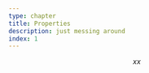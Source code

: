 ```yaml
---
type: chapter
title: Properties
description: just messing around
index: 1
---
```


$$ x 
x
$$
<!--stackedit_data:
eyJoaXN0b3J5IjpbLTExMTI5MzU3MTJdfQ==
-->